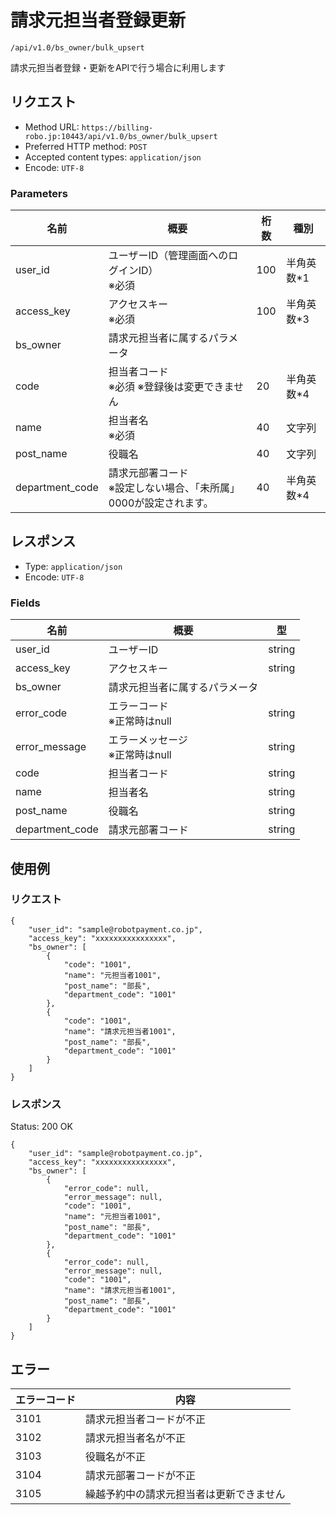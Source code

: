 # 請求元担当者登録更新

`/api/v1.0/bs_owner/bulk_upsert`

請求元担当者登録・更新をAPIで行う場合に利用します

## リクエスト
- Method URL: `https://billing-robo.jp:10443/api/v1.0/bs_owner/bulk_upsert`
- Preferred HTTP method: `POST`
- Accepted content types: `application/json`
- Encode: `UTF-8`

### Parameters

| 名前            | 概要                                                                  | 桁数 | 種別       |
| --------------- | --------------------------------------------------------------------- | ---- | ---------- |
| user_id         | ユーザーID（管理画面へのログインID） <br> ※必須                       | 100  | 半角英数*1 |
| access_key      | アクセスキー <br> ※必須                                               | 100  | 半角英数*3 |
| bs_owner        | 請求元担当者に属するパラメータ                                        |      |            |
| code            | 担当者コード <br> ※必須 ※登録後は変更できません                       | 20   | 半角英数*4 |
| name            | 担当者名 <br> ※必須                                                   | 40   | 文字列     |
| post_name       | 役職名                                                                | 40   | 文字列     |
| department_code | 請求元部署コード <br> ※設定しない場合、「未所属」0000が設定されます。 | 40   | 半角英数*4 |


## レスポンス

- Type: `application/json`
- Encode: `UTF-8`

### Fields

| 名前            | 概要                                | 型     |
| --------------- | ----------------------------------- | ------ |
| user_id         | ユーザーID                          | string |
| access_key      | アクセスキー                        | string |
| bs_owner        | 請求元担当者に属するパラメータ      |        |
| error_code      | エラーコード <br> ※正常時はnull     | string |
| error_message   | エラーメッセージ <br> ※正常時はnull | string |
| code            | 担当者コード                        | string |
| name            | 担当者名                            | string |
| post_name       | 役職名                              | string |
| department_code | 請求元部署コード                    | string |


## 使用例

### リクエスト

```
{
    "user_id": "sample@robotpayment.co.jp",
    "access_key": "xxxxxxxxxxxxxxxx",
    "bs_owner": [
        {
            "code": "1001",
            "name": "元担当者1001",
            "post_name": "部長",
            "department_code": "1001"
        },
        {
            "code": "1001",
            "name": "請求元担当者1001",
            "post_name": "部長",
            "department_code": "1001"
        }
    ]
}
```

### レスポンス

Status: 200 OK

```
{
    "user_id": "sample@robotpayment.co.jp",
    "access_key": "xxxxxxxxxxxxxxxx",
    "bs_owner": [
        {
            "error_code": null,
            "error_message": null,
            "code": "1001",
            "name": "元担当者1001",
            "post_name": "部長",
            "department_code": "1001"
        },
        {
            "error_code": null,
            "error_message": null,
            "code": "1001",
            "name": "請求元担当者1001",
            "post_name": "部長",
            "department_code": "1001"
        }
    ]
}
```

## エラー

| エラーコード | 内容                                     |
| ------------ | ---------------------------------------- |
| 3101         | 請求元担当者コードが不正                 |
| 3102         | 請求元担当者名が不正                     |
| 3103         | 役職名が不正                             |
| 3104         | 請求元部署コードが不正                   |
| 3105         | 繰越予約中の請求元担当者は更新できません |
